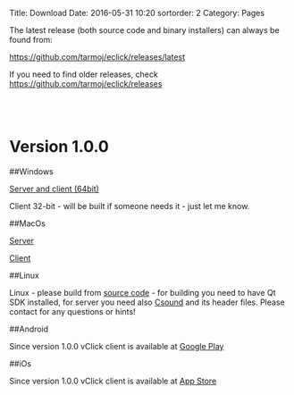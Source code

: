 Title: Download
Date: 2016-05-31 10:20
sortorder: 2
Category: Pages

The latest release (both source code and binary installers) can always be found from: 

<https://github.com/tarmoj/eclick/releases/latest>

If you need to find older releases, check <https://github.com/tarmoj/eclick/releases>  

<br>
<br>

# Version 1.0.0


##Windows

[Server and client (64bit)](https://github.com/tarmoj/vclick/releases/download/v1.0.0/eclick-server.client-setup-64bit-1.0.0.exe)

Client 32-bit  -  will be built if someone needs it - just let me know.

##MacOs

[Server](https://github.com/tarmoj/vclick/releases/download/v1.0.0/vclick-server-1.0.0-MacOS.dmg)

[Client](https://github.com/tarmoj/vclick/releases/download/v1.0.0/vclick-client-1.0.0-MacOS.dmg)


##Linux


Linux - please build from [source code](https://github.com/tarmoj/vclick/archive/v1.0.0.tar.gz) - for building you need to have Qt SDK installed, for server you need also [Csound](http://csound.github.io/download.html) and its header files. Please contact for any questions or hints!



##Android

Since version 1.0.0 vClick client is available at  [Google Play](https://play.google.com/store/apps/details?id=org.vclick.client)


##iOs

Since version 1.0.0 vClick client is available at  [App Store](https://itunes.apple.com/us/app/vclick-client/id1247820434?mt=8)

